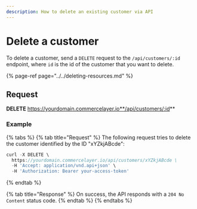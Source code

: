 ```yaml
---
description: How to delete an existing customer via API
---
```


# Delete a customer

To delete a customer, send a `DELETE` request to the `/api/customers/:id` endpoint, where `id` is the id of the customer that you want to delete.

{% page-ref page="../../deleting-resources.md" %}

## Request

**DELETE** https://yourdomain.commercelayer.io**/api/customers/:id**

### Example

{% tabs %}
{% tab title="Request" %}
The following request tries to delete the customer identified by the ID "xYZkjABcde":

```javascript
curl -X DELETE \
  https://yourdomain.commercelayer.io/api/customers/xYZkjABcde \
  -H 'Accept: application/vnd.api+json' \
  -H 'Authorization: Bearer your-access-token'
```
{% endtab %}

{% tab title="Response" %}
On success, the API responds with a `204 No Content` status code.
{% endtab %}
{% endtabs %}

